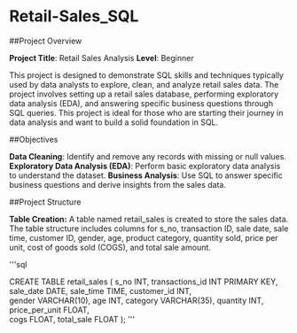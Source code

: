 # Retail-Sales_SQL

##Project Overview

**Project Title**: Retail Sales Analysis
**Level**: Beginner

This project is designed to demonstrate SQL skills and techniques typically used by data analysts to explore, clean, and analyze retail sales data. The project involves setting up a retail sales database, performing exploratory data analysis (EDA), and answering specific business questions through SQL queries. This project is ideal for those who are starting their journey in data analysis and want to build a solid foundation in SQL.

##Objectives

**Data Cleaning**: Identify and remove any records with missing or null values.
**Exploratory Data Analysis (EDA)**: Perform basic exploratory data analysis to understand the dataset.
**Business Analysis**: Use SQL to answer specific business questions and derive insights from the sales data.

##Project Structure

**Table Creation:** A table named retail_sales is created to store the sales data. The table structure includes columns for s_no, transaction ID, sale date, sale time, customer ID, gender, age, product category, quantity sold, price per unit, cost of goods sold (COGS), and total sale amount.

'''sql

CREATE TABLE retail_sales
(
    s_no INT,
    transactions_id INT PRIMARY KEY,
    sale_date DATE,	
    sale_time TIME,
    customer_id INT,	
    gender VARCHAR(10),
    age INT,
    category VARCHAR(35),
    quantity INT,
    price_per_unit FLOAT,	
    cogs FLOAT,
    total_sale FLOAT
);
'''
